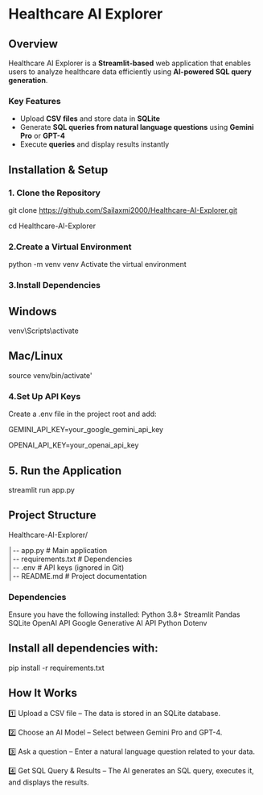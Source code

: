 # Healthcare AI Explorer  

## Overview  
Healthcare AI Explorer is a **Streamlit-based** web application that enables users to analyze healthcare data efficiently using **AI-powered SQL query generation**.  

### Key Features  
- Upload **CSV files** and store data in **SQLite**  
- Generate **SQL queries from natural language questions** using **Gemini Pro** or **GPT-4**  
- Execute **queries** and display results instantly  

## Installation & Setup  

### 1. Clone the Repository  

git clone https://github.com/Sailaxmi2000/Healthcare-AI-Explorer.git

cd Healthcare-AI-Explorer



### 2.Create a Virtual Environment 
python -m venv venv
Activate the virtual environment

### 3.Install Dependencies
## Windows
venv\Scripts\activate

## Mac/Linux
source venv/bin/activate'

### 4.Set Up API Keys

Create a .env file in the project root and add:

GEMINI_API_KEY=your_google_gemini_api_key

OPENAI_API_KEY=your_openai_api_key

## 5. Run the Application
streamlit run app.py

## Project Structure
Healthcare-AI-Explorer/

│-- app.py               # Main application  
│-- requirements.txt     # Dependencies  
│-- .env                 # API keys (ignored in Git)  
│-- README.md            # Project documentation

### Dependencies
Ensure you have the following installed:
Python 3.8+
Streamlit
Pandas
SQLite
OpenAI API
Google Generative AI API
Python Dotenv

## Install all dependencies with:
pip install -r requirements.txt

## How It Works
1️⃣ Upload a CSV file – The data is stored in an SQLite database.

2️⃣ Choose an AI Model – Select between Gemini Pro and GPT-4.

3️⃣ Ask a question – Enter a natural language question related to your data.

4️⃣ Get SQL Query & Results – The AI generates an SQL query, executes it, and displays the results.


